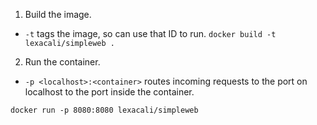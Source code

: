 1. Build the image.
- ```-t``` tags the image, so can use that ID to run.
```docker build -t lexacali/simpleweb .```

2. Run the container.
- ```-p <localhost>:<container>``` routes incoming requests to the port on localhost to the port inside the container.

```
docker run -p 8080:8080 lexacali/simpleweb
```


